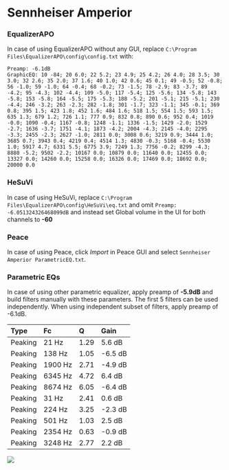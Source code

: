 # Sennheiser Amperior

### EqualizerAPO
In case of using EqualizerAPO without any GUI, replace `C:\Program Files\EqualizerAPO\config\config.txt`
with:
```
Preamp: -6.1dB
GraphicEQ: 10 -84; 20 6.0; 22 5.2; 23 4.9; 25 4.2; 26 4.0; 28 3.5; 30 3.0; 32 2.6; 35 2.0; 37 1.6; 40 1.0; 42 0.6; 45 0.1; 49 -0.5; 52 -0.8; 56 -1.0; 59 -1.0; 64 -0.4; 68 -0.2; 73 -1.5; 78 -2.9; 83 -3.7; 89 -4.2; 95 -4.3; 102 -4.4; 109 -5.0; 117 -5.4; 125 -5.6; 134 -5.8; 143 -5.8; 153 -5.8; 164 -5.5; 175 -5.3; 188 -5.2; 201 -5.1; 215 -5.1; 230 -4.4; 246 -3.2; 263 -2.3; 282 -1.8; 301 -1.7; 323 -1.1; 345 -0.1; 369 0.8; 395 1.5; 423 1.8; 452 1.6; 484 1.6; 518 1.5; 554 1.5; 593 1.5; 635 1.3; 679 1.2; 726 1.1; 777 0.9; 832 0.8; 890 0.6; 952 0.4; 1019 -0.0; 1090 -0.4; 1167 -0.8; 1248 -1.1; 1336 -1.5; 1429 -2.0; 1529 -2.7; 1636 -3.7; 1751 -4.1; 1873 -4.2; 2004 -4.3; 2145 -4.0; 2295 -3.3; 2455 -2.3; 2627 -1.0; 2811 0.0; 3008 0.6; 3219 0.9; 3444 1.0; 3685 0.7; 3943 0.4; 4219 0.4; 4514 1.3; 4830 -0.3; 5168 -0.4; 5530 1.0; 5917 4.7; 6331 5.5; 6775 3.9; 7249 1.3; 7756 -0.2; 8299 -4.3; 8880 -5.2; 9502 -2.2; 10167 0.0; 10879 0.0; 11640 0.0; 12455 0.0; 13327 0.0; 14260 0.0; 15258 0.0; 16326 0.0; 17469 0.0; 18692 0.0; 20000 0.0
```

### HeSuVi
In case of using HeSuVi, replace `C:\Program Files\EqualizerAPO\config\HeSuVi\eq.txt` and omit `Preamp:
-6.051324326468099dB` and instead set Global volume in the UI for both channels to **-60**

### Peace
In case of using Peace, click *Import* in Peace GUI and select `Sennheiser Amperior ParametricEQ.txt`.

### Parametric EQs
In case of using other parametric equalizer, apply preamp of **-5.9dB** and build filters manually
with these parameters. The first 5 filters can be used independently.
When using independent subset of filters, apply preamp of -6.1dB.

| Type    | Fc      |    Q | Gain    |
|:--------|:--------|:-----|:--------|
| Peaking | 21 Hz   | 1.29 | 5.6 dB  |
| Peaking | 138 Hz  | 1.05 | -6.5 dB |
| Peaking | 1900 Hz | 2.71 | -4.9 dB |
| Peaking | 6345 Hz | 4.72 | 6.4 dB  |
| Peaking | 8674 Hz | 6.05 | -6.4 dB |
| Peaking | 31 Hz   | 2.41 | 0.6 dB  |
| Peaking | 224 Hz  | 3.25 | -2.3 dB |
| Peaking | 501 Hz  | 1.03 | 2.5 dB  |
| Peaking | 2354 Hz | 0.63 | -0.9 dB |
| Peaking | 3248 Hz | 2.77 | 2.2 dB  |

![](https://raw.githubusercontent.com/jaakkopasanen/AutoEq/master/results/headphonecom/sbaf-serious/Sennheiser%20Amperior/Sennheiser%20Amperior.png)
